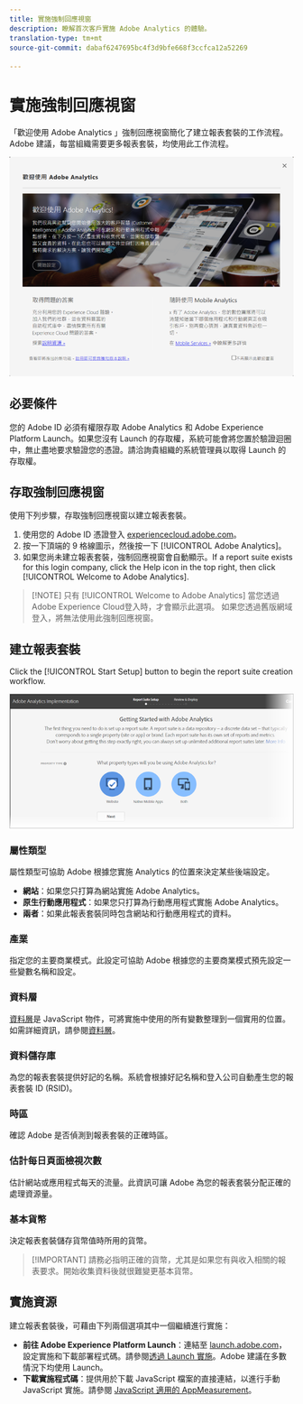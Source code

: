 ```yaml
---
title: 實施強制回應視窗
description: 瞭解首次客戶實施 Adobe Analytics 的體驗。
translation-type: tm+mt
source-git-commit: dabaf6247695bc4f3d9bfe668f3ccfca12a52269

---
```



# 實施強制回應視窗

<!-- https://activation.adobedtm.com/index.php?redirected=1 -->

「歡迎使用 Adobe Analytics 」強制回應視窗簡化了建立報表套裝的工作流程。Adobe 建議，每當組織需要更多報表套裝，均使用此工作流程。

![強制回應視窗螢幕擷取畫面](assets/implementation-modal.png)

## 必要條件

您的 Adobe ID 必須有權限存取 Adobe Analytics 和 Adobe Experience Platform Launch。如果您沒有 Launch 的存取權，系統可能會將您置於驗證迴圈中，無止盡地要求驗證您的憑證。請洽詢貴組織的系統管理員以取得 Launch 的存取權。

## 存取強制回應視窗

使用下列步驟，存取強制回應視窗以建立報表套裝。

1. 使用您的 Adobe ID 憑證登入 [experiencecloud.adobe.com](https://experiencecloud.adobe.com)。
2. 按一下頂端的 9 格線圖示，然後按一下 [!UICONTROL Adobe Analytics]。
3. 如果您尚未建立報表套裝，強制回應視窗會自動顯示。If a report suite exists for this login company, click the Help icon in the top right, then click [!UICONTROL Welcome to Adobe Analytics].

>[!NOTE] 只有 [!UICONTROL Welcome to Adobe Analytics] 當您透過Adobe Experience Cloud登入時，才會顯示此選項。 如果您透過舊版網域登入，將無法使用此強制回應視窗。

## 建立報表套裝

Click the [!UICONTROL Start Setup] button to begin the report suite creation workflow.

![RS 精靈](assets/analytics-implementation-rs-wizard.png)

### 屬性類型

屬性類型可協助 Adobe 根據您實施 Analytics 的位置來決定某些後端設定。

* **網站**：如果您只打算為網站實施 Adobe Analytics。
* **原生行動應用程式**：如果您只打算為行動應用程式實施 Adobe Analytics。
* **兩者**：如果此報表套裝同時包含網站和行動應用程式的資料。

### 產業

指定您的主要商業模式。此設定可協助 Adobe 根據您的主要商業模式預先設定一些變數名稱和設定。

### 資料層

[資料層](data-layer.md)是 JavaScript 物件，可將實施中使用的所有變數整理到一個實用的位置。如需詳細資訊，請參閱[資料層](data-layer.md)。

### 資料儲存庫

為您的報表套裝提供好記的名稱。系統會根據好記名稱和登入公司自動產生您的報表套裝 ID (RSID)。

### 時區

確認 Adobe 是否偵測到報表套裝的正確時區。

### 估計每日頁面檢視次數

估計網站或應用程式每天的流量。此資訊可讓 Adobe 為您的報表套裝分配正確的處理資源量。

### 基本貨幣

決定報表套裝儲存貨幣值時所用的貨幣。

>[!IMPORTANT] 請務必指明正確的貨幣，尤其是如果您有與收入相關的報表要求。開始收集資料後就很難變更基本貨幣。

## 實施資源

建立報表套裝後，可藉由下列兩個選項其中一個繼續進行實施：

* **前往 Adobe Experience Platform Launch**：連結至 [launch.adobe.com](https://launch.adobe.com)，設定實施和下載部署程式碼。請參閱[透過 Launch 實施](../launch/overview.md)。Adobe 建議在多數情況下均使用 Launch。
* **下載實施程式碼**：提供用於下載 JavaScript 檔案的直接連結，以進行手動 JavaScript 實施。請參閱 [JavaScript 適用的 AppMeasurement](../js/overview.md)。
